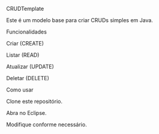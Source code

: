 CRUDTemplate

Este é um modelo base para criar CRUDs simples em Java.

Funcionalidades

Criar (CREATE)

Listar (READ)

Atualizar (UPDATE)

Deletar (DELETE)

Como usar

Clone este repositório.

Abra no Eclipse.

Modifique conforme necessário.
